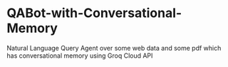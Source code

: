 # QABot-with-Conversational-Memory
Natural Language Query Agent over some web data and some pdf which has conversational memory using Groq Cloud API
